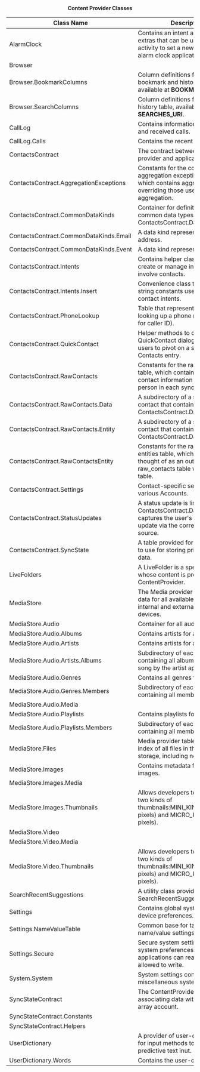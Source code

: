 <center><b>Content Provider Classes</b></center>

| Class Name                             | Description                                                  |
| -------------------------------------- | ------------------------------------------------------------ |
| AlarmClock                             | Contains an intent action and extras that can be used to start an activity to set a new alarm in an alarm clock application. |
| Browser                                |                                                              |
| Browser.BookmarkColumns                | Column definitions for the mixed bookmark and history items available at **BOOKMARKS_URI**. |
| Browser.SearchColumns                  | Column definitions for the search history table, available at **SEARCHES_URI**. |
| CallLog                                | Contains information about placed and received calls.        |
| CallLog.Calls                          | Contains the recent calls.                                   |
| ContactsContract                       | The contract between the contacts provider and applications. |
| ContactsContract.AggregationExceptions | Constants for the contact aggregation exceptions table, which contains aggregation rules overriding those used by automatic aggregation. |
| ContactsContract.CommonDataKinds       | Container for definitions of common data types stored in the ContactsContract.Data table. |
| ContactsContract.CommonDataKinds.Email | A data kind representing an e-mail address.                  |
| ContactsContract.CommonDataKinds.Event | A data kind representing an event.                           |
| ContactsContract.Intents               | Contains helper classes used to create or manage intents that involve contacts. |
| ContactsContract.Intents.Insert        | Convenience class that contains string constants used to create contact intents. |
| ContactsContract.PhoneLookup           | Table that represents the result of looking up a phone number (e.g., for caller ID). |
| ContactsContract.QuickContact          | Helper methods to display QuickContact dialogs that allow users to pivot on a specific Contacts entry. |
| ContactsContract.RawContacts           | Constants for the raw contacts table, which contains one row of contact information for each person in each synced account. |
| ContactsContract.RawContacts.Data      | A subdirectory of a single raw contact that contains all of its ContactsContract.Data rows. |
| ContactsContract.RawContacts.Entity    | A subdirectory of a single raw contact that contains all of its ContactsContract.Data rows. |
| ContactsContract.RawContactsEntity     | Constants for the raw contacts entities table, which can be thought of as an outer join of the raw_contacts table with the data table. |
| ContactsContract.Settings              | Contact-specific settings for various Accounts.              |
| ContactsContract.StatusUpdates         | A status update is linked to a ContactsContract.Data row and captures the user's latest status update via the corresponding source. |
| ContactsContract.SyncState             | A table provided for sync adapters to use for storing private sync state data. |
| LiveFolders                            | A LiveFolder is a special folder whose content is provided by a ContentProvider. |
| MediaStore                             | The Media provider contains meta data for all available media on both internal and external storage devices. |
| MediaStore.Audio                       | Container for all audio content.                             |
| MediaStore.Audio.Albums                | Contains artists for audio files.                            |
| MediaStore.Audio.Artists               | Contains artists for audio files.                            |
| MediaStore.Audio.Artists.Albums        | Subdirectory of each artist containing all albums on which a song by the artist appears. |
| MediaStore.Audio.Genres                | Contains all genres for audio files.                         |
| MediaStore.Audio.Genres.Members        | Subdirectory of each genre containing all members.           |
| MediaStore.Audio.Media                 |                                                              |
| MediaStore.Audio.Playlists             | Contains playlists for audio files.                          |
| MediaStore.Audio.Playlists.Members     | Subdirectory of each playlist containing all members.        |
| MediaStore.Files                       | Media provider table containing an index of all files in the media storage, including nonmedia files. |
| MediaStore.Images                      | Contains metadata for all available images.                  |
| MediaStore.Images.Media                |                                                              |
| MediaStore.Images.Thumbnails           | Allows developers to query and get two kinds of thumbnails:MINI_KIND(512 x 384 pixels) and MICRO_KIND(96 x 96 pixels). |
| MediaStore.Video                       |                                                              |
| MediaStore.Video.Media                 |                                                              |
| MediaStore.Video.Thumbnails            | Allows developers to query and get two kinds of thumbnails:MINI_KIND(512 x 384 pixels) and MICRO_KIND(96 x 96 pixels). |
| SearchRecentSuggestions                | A utility class providing access to SearchRecentSuggestionsProvider. |
| Settings                               | Contains global system-level device preferences.             |
| Settings.NameValueTable                | Common base for tables of name/value settings.               |
| Settings.Secure                        | Secure system settings containing system preferences that applications can read, but are not allowed to write. |
| System.System                          | System settings containing miscellaneous system preferences. |
| SyncStateContract                      | The ContentProvider contract for associating data with any data array account. |
| SyncStateContract.Constants            |                                                              |
| SyncStateContract.Helpers              |                                                              |
| UserDictionary                         | A provider of user-defined words for input methods to use for predictive text inut. |
| UserDictionary.Words                   | Contains the user-defined words.                             |

